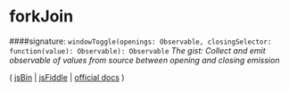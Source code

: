 # forkJoin

####signature: `windowToggle(openings: Observable, closingSelector: function(value): Observable): Observable`
*The gist: Collect and emit observable of values from source between opening and closing emission*

( [jsBin]() | [jsFiddle]() | [official docs](http://reactivex.io/rxjs/class/es6/Observable.js~Observable.html#instance-method-windowToggle) )
